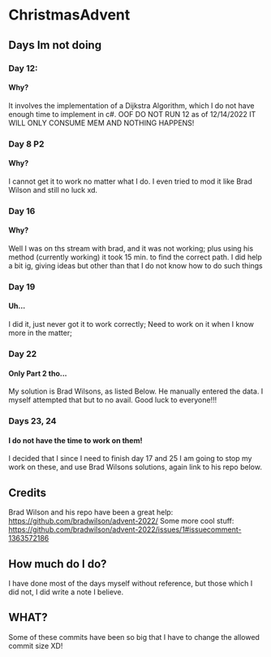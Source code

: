 # ChristmasAdvent
## Days Im not doing
### Day 12: 
#### Why?
It involves the implementation of a Dijkstra Algorithm, which I do not have enough time to implement in c#.
OOF DO NOT RUN 12 as of 12/14/2022 IT WILL ONLY CONSUME MEM AND NOTHING HAPPENS!
### Day 8 P2
#### Why?
I cannot get it to work no matter what I do. I even tried to mod it like Brad Wilson and still no luck xd.
### Day 16
#### Why?
Well I was on ths stream with brad, and it was not working; plus using his method (currently working) it took 15 min. to find the correct path.
I did help a bit ig, giving ideas but other than that I do not know how to do such things
### Day 19
#### Uh...
I did it, just never got it to work correctly; Need to work on it when I know more in the matter;
### Day 22
#### Only Part 2 tho...
My solution is Brad Wilsons, as listed Below. He manually entered the data. I myself attempted that but to no avail. Good luck to everyone!!!
### Days 23, 24
#### I do not have the time to work on them!
I decided that I since I need to finish day 17 and 25 I am going to stop my work on these, and use Brad Wilsons solutions, again link to his repo below. 

## Credits
Brad Wilson and his repo have been a great help: https://github.com/bradwilson/advent-2022/
Some more cool stuff: https://github.com/bradwilson/advent-2022/issues/1#issuecomment-1363572186

## How much do I do?
I have done most of the days myself without reference, but those which I did not, I did write a note I believe.
## WHAT?
Some of these commits have been so big that I have to change the allowed commit size XD!
